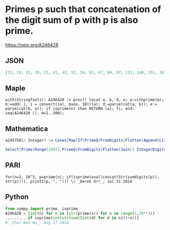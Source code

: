 # Primes p such that concatenation of the digit sum of p with p is also prime\.
https://oeis.org/A246428
## JSON
```JSON
[11, 19, 23, 29, 31, 41, 43, 53, 59, 61, 67, 89, 97, 113, 149, 151, 163, 173, 181, 211, 229, 233, 271, 293, 317, 331, 337, 347, 349, 353, 359, 379, 389, 419, 431, 433, 443, 449, 463, 467, 479, 521, 547, 563, 577, 599, 613, 619, 631, 653, 673, 683, 691, 739, 751]
```
## Maple
```Maple
with(StringTools): A246428 := proc() local a, b, d, e; a:=ithprime(m); b:=add( i, i = convert((a), base, 10))(a); d:=parse(cat(a, b)); e:= parse(cat(b, a)); if isprime(e) then RETURN (a); fi; end:
seq(A246428 (), m=1..300);
```
## Mathematica
```Mathematica
a245758[n_Integer] := Cases[Map[If[PrimeQ[FromDigits[Flatten[Append[List[Total[ IntegerDigits[ Prime[#]]]], IntegerDigits[Prime[#]]]]]] == True, Prime[#]]]], [#], False] &, Range[n]], _Integer]; a245758[135] (* _Michael De Vlieger_, Aug 07 2014 *)
```
```Mathematica
Select[Prime[Range[200]],PrimeQ[FromDigits[Flatten[Join[{ IntegerDigits[ Total[ IntegerDigits[#]]], IntegerDigits[#]}]]]]&] (* _Harvey P. Dale_, Jan 12 2015 *)
```
## PARI
```PARI
for(n=1, 10^3, p=prime(n); if(isprime(eval(concat(Str(sumdigits(p)), Str(p)))), print1(p, ", "))) \\ _Derek Orr_, Jul 31 2014
```
## Python
```Python
from sympy import prime, isprime
A246428 = [int(n) for n in (str(prime(x)) for x in range(1,10**3))
..........if isprime(int(str(sum([int(d) for d in n]))+n))]
# _Chai Wah Wu_, Aug 27 2014
```
